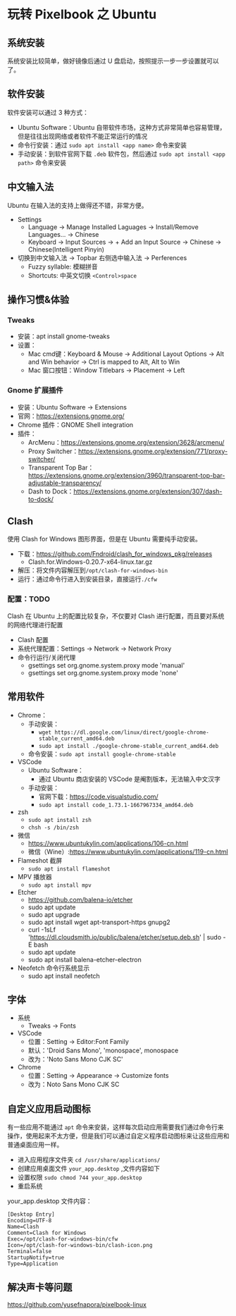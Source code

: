 # 玩转 Pixelbook 之 Ubuntu

## 系统安装

系统安装比较简单，做好镜像后通过 U 盘启动，按照提示一步一步设置就可以了。

## 软件安装

软件安装可以通过 3 种方式：

* Ubuntu Software：Ubuntu 自带软件市场，这种方式非常简单也容易管理，但是往往出现网络或者软件不能正常运行的情况
* 命令行安装：通过 `sudo apt install <app name>` 命令来安装
* 手动安装：到软件官网下载 `.deb` 软件包，然后通过 `sudo apt install <app path>` 命令来安装

## 中文输入法

Ubuntu 在输入法的支持上做得还不错，非常方便。

* Settings
  * Language -> Manage Installed Laguages -> Install/Remove Languages... -> Chinese
  * Keyboard -> Input Sources -> + Add an Input Source -> Chinese -> Chinese(Intelligent Pinyin)
* 切换到中文输入法 -> Topbar 右侧选中输入法 -> Perferences
  * Fuzzy syllable: 模糊拼音
  * Shortcuts: 中英文切换 `<Control>space`

## 操作习惯&体验

### Tweaks

* 安装：apt install gnome-tweaks
* 设置：
  * Mac cmd键：Keyboard & Mouse -> Additional Layout Options -> Alt and Win behavior -> Ctrl is mapped to Alt, Alt to Win
  * Mac 窗口按钮：Window Titlebars -> Placement -> Left

### Gnome 扩展插件

* 安装：Ubuntu Software -> Extensions
* 官网：<https://extensions.gnome.org/>
* Chrome 插件：GNOME Shell integration
* 插件：
  * ArcMenu：<https://extensions.gnome.org/extension/3628/arcmenu/>
  * Proxy Switcher：<https://extensions.gnome.org/extension/771/proxy-switcher/>
  * Transparent Top Bar：<https://extensions.gnome.org/extension/3960/transparent-top-bar-adjustable-transparency/>
  * Dash to Dock：<https://extensions.gnome.org/extension/307/dash-to-dock/>

## Clash

使用 Clash for Windows 图形界面，但是在 Ubuntu 需要纯手动安装。

* 下载：<https://github.com/Fndroid/clash_for_windows_pkg/releases>
  * Clash.for.Windows-0.20.7-x64-linux.tar.gz
* 解压：将文件内容解压到`/opt/clash-for-windows-bin`
* 运行：通过命令行进入到安装目录，直接运行`./cfw`

### 配置：TODO

Clash 在 Ubuntu 上的配置比较复杂，不仅要对 Clash 进行配置，而且要对系统的网络代理进行配置

* Clash 配置
* 系统代理配置：Settings -> Network -> Network Proxy
* 命令行运行/关闭代理
  * gsettings set org.gnome.system.proxy mode 'manual'
  * gsettings set org.gnome.system.proxy mode 'none'

## 常用软件

* Chrome：
  * 手动安装：
    * `wget https://dl.google.com/linux/direct/google-chrome-stable_current_amd64.deb`
    * `sudo apt install ./google-chrome-stable_current_amd64.deb`
  * 命令安装：`sudo apt install google-chrome-stable`
* VSCode
  * Ubuntu Software：
    * 通过 Ubuntu 商店安装的 VSCode 是阉割版本，无法输入中文汉字
  * 手动安装：
    * 官网下载：<https://code.visualstudio.com/>
    * `sudo apt install code_1.73.1-1667967334_amd64.deb`
* zsh
  * `sudo apt install zsh`
  * `chsh -s /bin/zsh`
* 微信
  * <https://www.ubuntukylin.com/applications/106-cn.html>
  * 微信（Wine）:<https://www.ubuntukylin.com/applications/119-cn.html>
* Flameshot 截屏
  * `sudo apt install flameshot`
* MPV 播放器
  * `sudo apt install mpv`
* Etcher
  * <https://github.com/balena-io/etcher>
  * sudo apt update
  * sudo apt upgrade
  * sudo apt install wget apt-transport-https gnupg2
  * curl -1sLf 'https://dl.cloudsmith.io/public/balena/etcher/setup.deb.sh' | sudo -E bash
  * sudo apt update
  * sudo apt install balena-etcher-electron
* Neofetch 命令行系统显示
  * sudo apt install neofetch

## 字体

* 系统
  * Tweaks -> Fonts
* VSCode
  * 位置：Setting -> Editor:Font Family
  * 默认：'Droid Sans Mono', 'monospace', monospace
  * 改为：'Noto Sans Mono CJK SC'
* Chrome
  * 位置：Setting -> Appearance -> Customize fonts
  * 改为：Noto Sans Mono CJK SC

## 自定义应用启动图标

有一些应用不能通过 `apt` 命令来安装，这样每次启动应用需要我们通过命令行来操作，使用起来不太方便，但是我们可以通过自定义程序启动图标来让这些应用和普通桌面应用一样。

* 进入应用程序文件夹 `cd /usr/share/applications/`
* 创建应用桌面文件 `your_app.desktop` ,文件内容如下
* 设置权限 `sudo chmod 744 your_app.desktop`
* 重启系统

your_app.desktop 文件内容：

```text
[Desktop Entry]
Encoding=UTF-8
Name=Clash
Comment=Clash for Windows
Exec=/opt/clash-for-windows-bin/cfw 
Icon=/opt/clash-for-windows-bin/clash-icon.png
Terminal=false
StartupNotify=true
Type=Application
```

## 解决声卡等问题

<https://github.com/yusefnapora/pixelbook-linux>
